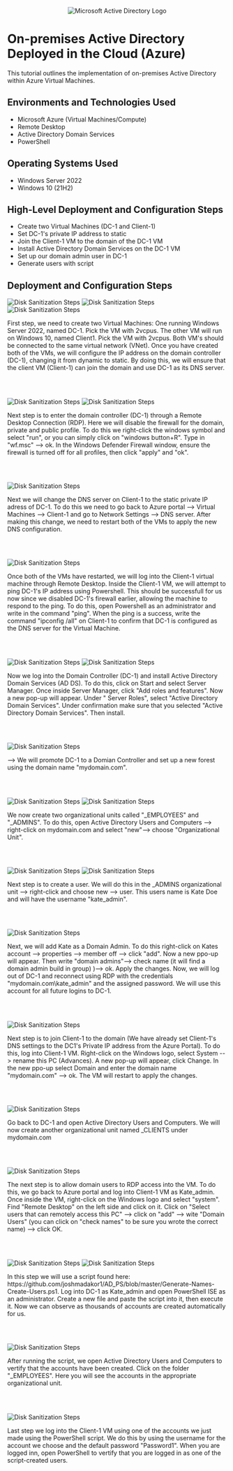 <p align="center">
<img src="https://i.imgur.com/pU5A58S.png" alt="Microsoft Active Directory Logo"/>
</p>

<h1>On-premises Active Directory Deployed in the Cloud (Azure)</h1>
This tutorial outlines the implementation of on-premises Active Directory within Azure Virtual Machines.<br />


<h2>Environments and Technologies Used</h2>

- Microsoft Azure (Virtual Machines/Compute)
- Remote Desktop
- Active Directory Domain Services
- PowerShell

<h2>Operating Systems Used </h2>

- Windows Server 2022
- Windows 10 (21H2)

<h2>High-Level Deployment and Configuration Steps</h2>

- Create two Virtual Machines (DC-1 and Client-1)
- Set DC-1's private IP address to static
- Join the Client-1 VM to the domain of the DC-1 VM
- Install Active Directory Domain Services on the DC-1 VM
- Set up our domain admin user in DC-1
- Generate users with script


<h2>Deployment and Configuration Steps</h2>

<p>
<img src="https://imgur.com/CQJjpQI.png" height="auto" width="auto" alt="Disk Sanitization Steps"/>
<img src="https://imgur.com/68TMcnH.png" height="auto" width="auto" alt="Disk Sanitization Steps"/>
<img src="https://imgur.com/QW1N3ly.png" height="auto" width="auto" alt="Disk Sanitization Steps"/>
  
</p>
<p>
First step, we need to create two Virtual Machines: One running  Windows Server 2022, named DC-1. Pick the VM with 2vcpus. The other VM will run on Windows 10, named Client1. Pick the VM with 2vcpus. Both VM's should be connected to the same virtual network (VNet). 
Once you have created both of the VMs, we will configure the IP address on the domain controller (DC-1), changing it from dynamic to static. By doing this, we will ensure that the client VM (Client-1) can join the domain and use DC-1 as its DNS server.  
</p>
<br />
<h2></h2>

<p>
<img src="https://imgur.com/a5QAmxi.png" height="auto" width="auto" alt="Disk Sanitization Steps"/>
<img src="https://imgur.com/qfar67u.png" height="auto" width="auto" alt="Disk Sanitization Steps"/>
</p>
<p>
Next step is to enter the domain controller (DC-1) through a Remote Desktop Connection (RDP). Here we will disable the firewall for the domain, private and public profile. To do this we right-click the windows symbol and select "run", or you can simply click on "windows button+R". 
Type in "wf.msc" --> ok. 
In the Windows Defender Firewall window, ensure the firewall is turned off for all profiles, then click "apply" and "ok". 
</p>
<br />
<h2></h2>

<p>
<img src="https://imgur.com/CTIROw9.png" height="auto" width="auto" alt="Disk Sanitization Steps"/>
  
</p>
<p>
Next we will change the DNS server on Client-1 to the static private IP adress of DC-1. To do this we need to go back to Azure portal --> Virtual Machines --> Client-1 and go to Network Settings --> DNS server. 
After making this change, we need to restart both of the VMs to apply the new DNS configuration. 


</p>
<br />
<h2></h2>

<p>
<img src="https://imgur.com/JZ1cKJo.png" height="auto" width="auto" alt="Disk Sanitization Steps"/>
</p>
<p>
Once both of the VMs have restarted, we will log into the Client-1 virtual machine through Remote Desktop. Inside the Client-1 VM, we will attempt to ping DC-1's IP address using Powershell. 
This should be successfull for us now since we disabled DC-1's firewall earlier, allowing the machine to respond to the ping. 
To do this, open Powershell as an administrator and write in the command "ping". When the ping is a success, write the command "ipconfig /all" on Client-1 to confirm that DC-1 is configured as the DNS server for the Virtual Machine.  
</p>
<br />
<h2></h2>

<p> 
<img src="https://imgur.com/LpRSCNg.png" height="auto" width="auto" alt="Disk Sanitization Steps"/>
<img src="https://imgur.com/Kjd2s73.png" height="auto" width="auto" alt="Disk Sanitization Steps"/>
</p>
<p>
Now we log into the Domain Controller (DC-1) and install Active Directory Domain Services (AD DS). To do this, click on Start and select Server Manager. Once inside Server Manager, click "Add roles and features". Now a new pop-up will appear. Under " Server Roles", select "Active Directory Domain Services". 
Under confirmation make sure that you selected "Active Directory Domain Services". Then install. 


</p>
<br />
<h2></h2>

<p>
<img src="https://imgur.com/jFyLLiK.png" height="auto" width="auto" alt="Disk Sanitization Steps"/>
</p>
<p>
--> We will promote DC-1 to a Domian Controller and set up a new forest using the domain name "mydomain.com".
</p>
<br />
<h2></h2>

<p>
<img src="https://imgur.com/0M4uy6R.png" height="auto" width="auto" alt="Disk Sanitization Steps"/>
<img src="https://imgur.com/s8xjWx3.png" height="auto" width="auto" alt="Disk Sanitization Steps"/>
</p>
<p>
We now create two organizational units called "_EMPLOYEES" and "_ADMINS". To do this, open Active Directory Users and Computers --> right-click on mydomain.com and select "new"--> choose "Organizational Unit".
</p>
<br />
<h2></h2>

<p>
<img src="https://imgur.com/2Ns1feX.png" height="auto" width="auto" alt="Disk Sanitization Steps"/>
<img src="https://imgur.com/Qd33UEc.png" height="auto" width="auto" alt="Disk Sanitization Steps"/>
</p>
<p>
Next step is to create a user. We will do this in the _ADMINS organizational unit --> right-click and choose new --> user. This users name is Kate Doe and will have the username "kate_admin".
</p>
<br />
<h2></h2>

<p>
<img src="https://imgur.com/HnpeCSA.png" height="auto" width="auto" alt="Disk Sanitization Steps"/>
</p>
<p>
Next, we will add Kate as a Domain Admin. To do this right-click on Kates account --> properties --> member off 
--> click "add". Now a new ppo-up will appear. Then write "domain admins"--> check name (it will find a domain admin build in group)
)--> ok. Apply the changes.  Now, we will log out of DC-1 and reconnect using RDP with the credentials "mydomain.com\kate_admin" and the assigned password. 
We will use this account for all future logins to DC-1.
</p>
<br />
<h2></h2>

<p>
<img src="https://imgur.com/lkrrMpD.png" height="auto" width="auto" alt="Disk Sanitization Steps"/>
</p>
<p>
Next step is to join Client-1 to the domain (We have already set Client-1's DNS settings to the DC1's Private IP address from the Azure Portal).
To do this, log into Client-1 VM. Right-click on the Windows logo, select System --> rename this PC (Advances).
A new pop-up will appear, click Change. In the new ppo-up select Domain and enter the domain name "mydomain.com" --> ok. The VM will restart to apply the changes.
</p>
<br />
<h2></h2>

<p>
<img src="https://imgur.com/wzLPmx5.png" height="auto" width="auto" alt="Disk Sanitization Steps"/>
</p>
<p>
Go back to DC-1 and open Active Directory Users and Computers. We will now create another organizational unit named _CLIENTS under mydomain.com
</p>
<br />
<h2></h2>


<p>
<img src="https://imgur.com/PMpy1AE.png" height="auto" width="auto" alt="Disk Sanitization Steps"/>
</p>
<p>
The next step is to allow domain users to RDP access into the VM. To do this, we go back to Azure portal and log into Client-1 VM as Kate_admin.
Once inside the VM, right-click on the Windows logo and select "system". Find "Remote Desktop" on the left side and click on it.
Click on "Select users that can remotely access this PC" --> click on "add" --> wite "Domain Users" (you can click on "check names" to be sure you wrote the correct name) --> click OK.
</p>
<br />
<h2></h2>

<p>
<img src="https://imgur.com/GxAL6tw.png" height="auto" width="auto" alt="Disk Sanitization Steps"/>
<img src="https://imgur.com/fawP0o6.png" height="auto" width="auto" alt="Disk Sanitization Steps"/>
</p>
<p>
In this step we will use a script found here: https://github.com/joshmadakor1/AD_PS/blob/master/Generate-Names-Create-Users.ps1. 
Log into DC-1 as Kate_admin and open PowerShell ISE as an administrator. Create a new file and paste the script into it, then execute it. 
Now we can observe as thousands of accounts are created automatically for us.
</p>
<br />
<h2></h2>


<p>
<img src="https://imgur.com/YZWapCP.png" height="auto" width="auto" alt="Disk Sanitization Steps"/>
</p>
<p>
After running the script, we open Active Directory Users and Computers to vertify that the accounts have been created. Click on the folder "_EMPLOYEES". 
Here you will see the accounts in the appropriate organizational unit.
</p>
<br />
<h2></h2> 

<p>
<img src="https://imgur.com/rFiEnbJ.png" height="auto" width="auto" alt="Disk Sanitization Steps"/>
</p>
<p>
Last step we log into the Client-1 VM using one of the accounts we just made using the PowerShell script.
We do this by using the username for the account we choose and the default password "Password1". 
When you are logged inn, open PowerShell to vertify that you are logged in as one of the script-created users.
</p>
<br />


